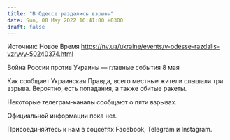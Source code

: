 ```yaml
---
title: "В Одессе раздались взрывы"
date: Sun, 08 May 2022 16:41:00 +0300
draft: false
---
```

Источник: Новое Время https://nv.ua/ukraine/events/v-odesse-razdalis-vzryvy-50240374.html


Война России против Украины — главные события 8 мая

Как сообщает Украинская Правда, всего местные жители слышали три взрыва. Вероятно, есть попадания, а также сбитые ракеты.

Некоторые телеграм-каналы сообщают о пяти взрывах.

Официальной информации пока нет.

Присоединяйтесь к нам в соцсетях Facebook, Telegram и Instagram.
